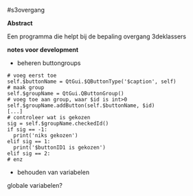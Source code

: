 #s3overgang

**Abstract**

Een programma die helpt bij de bepaling overgang 3deklassers

**notes voor development**

- beheren buttongroups

```
# voeg eerst toe
self.$buttonName = QtGui.$QButtonType('$caption', self)
# maak group
self.$groupName = QtGui.QButtonGroup()
# voeg toe aan group, waar $id is int>0
self.$groupName.addButton(self.$buttonName, $id)
[...]
# controleer wat is gekozen
sig = self.$groupName.checkedId()
if sig == -1:
  print('niks gekozen')
elif sig == 1:
  print('$buttonID1 is gekozen')
elif sig == 2:
# enz
```

- behouden van variabelen

globale variabelen?
